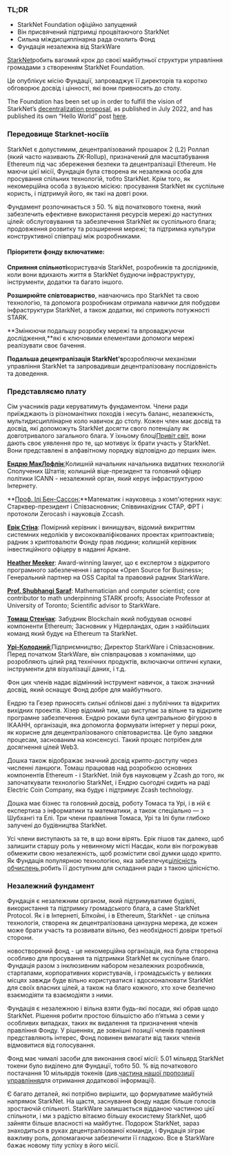 ### TL;DR

* StarkNet Foundation офіційно запущений
* Він присвячений підтримці процвітаючого StarkNet
* Сильна міждисциплінарна рада очолить Фонд
* Фундація незалежна від StarkWare

[StarkNet](https://starknet.io/)робить вагомий крок до своєї майбутньої структури управління громадами з створенням StarkNet Foundation.

Це опублікує місію Фундації, запроваджує її директорів та коротко обговорює досвід і цінності, які вони привносять до столу.

The Foundation has been set up in order to fulfill the vision of StarkNet’s [decentralization proposal](https://medium.com/starkware/part-1-starknet-sovereignty-a-decentralization-proposal-bca3e98a01ef), as published in July 2022, and has published its own “Hello World” post [here](https://medium.com/@StarkNet_Foundation/7bd55d5dbc59).

### Передовище Starknet-носіїв

StarkNet є допустимим, децентралізований прошарок 2 (L2) Роллап (який часто називають ZK-Rollup), призначений для масштабування Ethereum під час збереження безпеки та децентралізації Ethereum. Не маючи цієї місії, Фундація була створена як незалежна особа для просування спільних технологій, тобто StarkNet. Крім того, як некомерційна особа з вузькою місією: просування StarkNet як суспільне користь, і підтримуй його, як такі на довгі роки.

Фундамент розпочинається з 50. % від початкового токена, який забезпечить ефективне використання ресурсів мережі до наступних цілей: обслуговування та забезпечення StarkNet як суспільного блага; продовження розвитку та розширення мережі; та підтримка культури конструктивної співпраці між розробниками.

#### **Пріоритети фонду включатиме:**

**Сприяння спільноті**користувачів StarkNet, розробників та дослідників, коли вони вдихають життя в StarkNet будуючи інфраструктуру, інструменти, додатки та багато іншого.

**Розширюйте співтовариство**, навчаючись про StarkNet та свою технологію, та допомога розробникам отримала навички для побудови інфраструктури StarkNet, а також додатки, які сприяють потужності STARK.

**Змінюючи подальшу розробку мережі та впроваджуючи дослідження,**які є ключовими елементами допомоги мережі реалізувати своє бачення.

**Подальша децентралізація StarkNet's**розробляючи механізми управління StarkNet та запровадивши децентралізовану послідовність та доведення.

### **Представляємо плату**

Сім учасників ради керуватимуть фундаментом. Члени ради приїжджають із різноманітних походів і несуть баланс, незалежність, мультидисциплінарне коло навичок до столу. Кожен член має досвід та досвід, які допоможуть StarkNet досягти свого потенціалу як довготривалого загального блага. У їхньому блоці[Привіт світ](https://medium.com/@StarkNet_Foundation/7bd55d5dbc59), вони дають своє уявлення про те, що мотивує їх брати участь у StarkNet. Вони представлені в алфавітному порядку відповідно до перших імен.

[**Ендрю МакЛофлін**:](https://andrew.mclaughl.in/about-me)Колишній начальник начальника видатних технологій Сполучених Штатів; колишній віце-президент та головний офіцер політики ICANN - незалежний орган, який керує інфраструктурою Інтернету.

**[Проф. Ілі Бен-Сассон:](https://starkware.co/media-kit/?founder=Eli#founders)**Математик і науковець з комп'ютерних наук: Старквер-президент і Співзасновник; Співвинахідник СТАР, ФРТ і протоколи Zerocash і науковців Zccash.

**[Ерік Стіна](https://en.wikipedia.org/wiki/Eric_Wall_(researcher))**: Помірний керівник і винищувач, відомий викриттям системних недоліків у висококваліфікованих проектах криптоактивів; радник з криптовалюти Фонду прав людини; колишній керівник інвестиційного офіцеру в наданні Аркане.

**[Heather Meeker](https://www.techlawpartners.com/heather)**: Award-winning lawyer, що є експертом з відкритого програмного забезпечення і автором «Open Source for Business»; Генеральний партнер на OSS Capital та правовий радник StarkWare.

**[Prof. Shubhangi Saraf](https://www.math.toronto.edu/ssaraf/)**: Mathematician and computer scientist; core contributor to math underpinning STARK proofs; Associate Professor at University of Toronto; Scientific advisor to StarkWare.

**[Томаш Стен́чак](https://www.linkedin.com/in/tomaszkajetanstanczak/?originalSubdomain=uk)**: Забудник Blockchain який побудував основні компоненти Ethereum; Засновник у Нідерландах, один з найбільших команд який будує на Ethereum та StarkNet.

[**Урі-Колодний**:](https://starkware.co/media-kit/?founder=Uri#founders)Підприємництво; Директор StarkWare і Співзасновник. Перед початком StarkWare, він співпрацював з компаніями, що розробляють цілий ряд технічних продуктів, включаючи оптичні кулаки, інструменти для візуалізації даних, і т.д.

Фон цих членів надає відмінний інструмент навичок, а також значний досвід, який оснащує Фонд добре для майбутнього.

Ендрю та Гезер приносять сильні облікові дані з публічних та відкритих вихідних проектів. Хізер відомий тим, що виступає за вільне та відкрите програмне забезпечення. Ендрю роками була центральною фігурою в ІКААНН, організація, яка допомогла формувати інтернет у перші роки, як корисне для децентралізованого співтовариства. Це було завдяки процесам, заснованим на консенсусі. Такий процес потрібен для досягнення цілей Web3.

Дошка також відображає значний досвід крипто-доступу через численні ланцюги. Томаш працював над розробкою основних компонентів Ethereum - і StarkNet. Ілій був науковцем у Zcash до того, як започаткувати технологію StarkNet, і Ендрю сьогодні сидить на раді Electric Coin Company, яка будує і підтримує Zcash technology.

Дошка має бізнес та головний досвід, роботу Томаса та Урі, і в ній є експертиза з інформатики та математики, а також спеціально — з Шубхангі та Елі. Три члени правління Томаса, Урі та Ілі були глибоко залучені до будівництва StarkNet.

Усі члени виступають за те, в що вони вірять. Ерік пішов так далеко, щоб залишити старшу роль у невинному місті Насдак, коли він погрожував обмежити свою незалежність, щоб розмістити свої думки щодо крипто. Як Фундація популярною технологією, яка забезпечує[цілісність обчислень,](https://medium.com/starkware/extreme-integrity-in-decentralized-world-9e66cdf24d8b)робить її доступним для складання ради з такою цілісністю.

### **Незалежний фундамент**

Фундація є незалежним органом, який підтримуватиме будівлі, використання та підтримку громадського блага, а саме StarkNet Protocol. Як і в Інтернеті, Біткойні, і в Ethereum, StarkNet - це спільна технологія, створена як децентралізована цензурна мережа, де кожен може брати участь та розвивати вільно, без необхідності довіри третьої сторони.

новостворений фонд - це некомерційна організація, яка була створена особливо для просування та підтримки StarkNet як суспільне благо. Фундація разом з інклюзивним набором незалежних розробників, стартапами, корпоративних користувачів, і громадськість у великих місцях завжди буде вільно користуватися і вдосконалювати StarkNet для своїх власних цілей, а також на благо кожного, хто хоче безпечно взаємодіяти та взаємодіяти з ними.

Фундація є незалежною і вільна взяти будь-які посади, які обрав щодо StarkNet. Рішення робити простою більшістю або п’ятьма з семи у особливих випадках, таких як видалення та призначення членів правління Фонду. У рішеннях, де зовнішні позиції членів правління представляють інтерес, Фонд повинен вимагати від таких членів відмовитися від голосування.

Фонд має чималі засоби для виконання своєї місії: 5.01 мільярд StarkNet токени було виділено для Фундації, тобто 50. % від початкового постачання 10 мільярдів токенів (див.[частина нашої пропозиції управління](https://medium.com/starkware/part-3-starknet-token-design-5cc17af066c6)для отримання додаткової інформації).

Є багато деталей, які потрібно вирішити, що формуватиме майбутній напрямок StarkNet. На щастя, заснування фонду надає більше голосів зростаючій спільноті. StarkWare залишається відданою частиною цієї спільноти, і ми з радістю вітаємо більшу екосистему StarkNet, щоб зайняти більше власності на майбутнє. Подорож StarkNet, зараз знаходиться в руках децентралізованої команди, і Фундація зіграє важливу роль, допомагаючи забезпечити її гладкою. Все в StarkWare бажає новому тілу успіху в його місії.